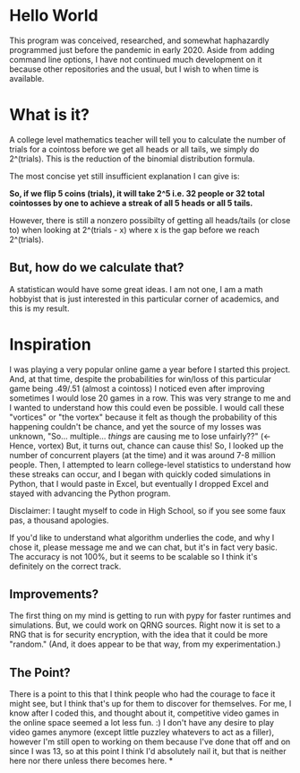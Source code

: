 # Hello World

This program was conceived, researched, and somewhat haphazardly programmed just before the pandemic in early 2020. Aside from adding command line options, I have not continued much development on it because other repositories and the usual, but I wish to when time is available.

# What is it?

A college level mathematics teacher will tell you to calculate the number of trials for a cointoss before we get all heads or all tails, we simply do 2^(trials). This is the reduction of the binomial distribution formula.

The most concise yet still insufficient explanation I can give is:

**So, if we flip 5 coins (trials), it will take 2^5 i.e. 32 people or 32 total cointosses by one to achieve a streak of all 5 heads or all 5 tails.**

However, there is still a nonzero possibilty of getting all heads/tails (or close to) when looking at 2^(trials - x) where x is the gap before we reach 2^(trials).

## But, how do we calculate that?

A statistican would have some great ideas. I am not one, I am a math hobbyist that is just interested in this particular corner of academics, and this is my result. 

# Inspiration

I was playing a very popular online game a year before I started this project. And, at that time, despite the probabilities for win/loss of this particular game being .49/.51 (almost a cointoss) I noticed even after improving sometimes I would lose 20 games in a row. This was very strange to me and I wanted to understand how this could even be possible. I would call these "vortices" or "the vortex" because it felt as though the probability of this happening couldn't be chance, and yet the source of my losses was unknown, "So... multiple... *things* are causing me to lose unfairly??" (<- Hence, vortex) But, it turns out, chance can cause this! So, I looked up the number of concurrent players (at the time) and it was around 7-8 million people. Then, I attempted to learn college-level statistics to understand how these streaks can occur, and I began with quickly coded simulations in Python, that I would paste in Excel, but eventually I dropped Excel and stayed with advancing the Python program. 

Disclaimer: I taught myself to code in High School, so if you see some faux pas, a thousand apologies.

If you'd like to understand what algorithm underlies the code, and why I chose it, please message me and we can chat, but it's in fact very basic. The accuracy is not 100%, but it seems to be scalable so I think it's definitely on the correct track.

## Improvements?

The first thing on my mind is getting to run with pypy for faster runtimes and simulations. But, we could work on QRNG sources. Right now it is set to a RNG that is for security encryption, with the idea that it could be more "random." (And, it does appear to be that way, from my experimentation.)

## The Point?

There is a point to this that I think people who had the courage to face it might see, but I think that's up for them to discover for themselves. For me, I know after I coded this, and thought about it, competitive video games in the online space seemed a lot less fun. :) I don't have any desire to play video games anymore (except little puzzley whatevers to act as a filler), however I'm still open to working on them because I've done that off and on since I was 13, so at this point I think I'd absolutely nail it, but that is neither here nor there unless there becomes here. \*
